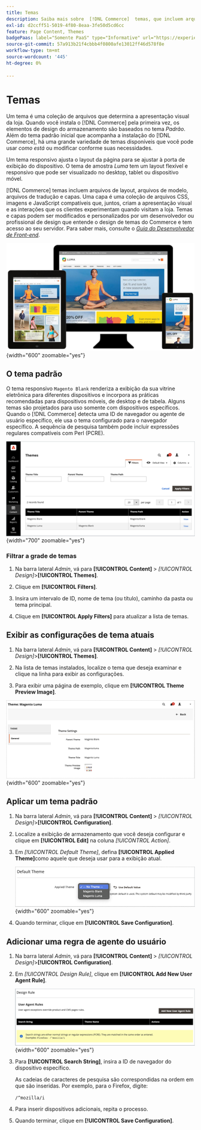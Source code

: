 ```yaml
---
title: Temas
description: Saiba mais sobre  [!DNL Commerce]  temas, que incluem arquivos de layout, arquivos de modelo, arquivos de tradução e capas que definem a aparência da sua loja.
exl-id: d2ccff51-5019-4f80-8eaa-3fe50d5cd6cc
feature: Page Content, Themes
badgePaas: label="Somente PaaS" type="Informative" url="https://experienceleague.adobe.com/pt-br/docs/commerce/user-guides/product-solutions" tooltip="Aplica-se somente a projetos do Adobe Commerce na nuvem (infraestrutura do PaaS gerenciada pela Adobe) e a projetos locais."
source-git-commit: 57a913b21f4cbbb4f0800afe13012ff46d578f8e
workflow-type: tm+mt
source-wordcount: '445'
ht-degree: 0%

---
```


# Temas

Um tema é uma coleção de arquivos que determina a apresentação visual da loja. Quando você instala o [!DNL Commerce] pela primeira vez, os elementos de design do armazenamento são baseados no tema _Padrão_. Além do tema padrão inicial que acompanha a instalação do [!DNL Commerce], há uma grande variedade de temas disponíveis que você pode usar _como está_ ou modificar conforme suas necessidades.

Um tema responsivo ajusta o layout da página para se ajustar à porta de exibição do dispositivo. O tema de amostra _Luma_ tem um layout flexível e responsivo que pode ser visualizado no desktop, tablet ou dispositivo móvel.

[!DNL Commerce] temas incluem arquivos de layout, arquivos de modelo, arquivos de tradução e capas. Uma capa é uma coleção de arquivos CSS, imagens e JavaScript compatíveis que, juntos, criam a apresentação visual e as interações que os clientes experimentam quando visitam a loja. Temas e capas podem ser modificados e personalizados por um desenvolvedor ou profissional de design que entende o design de temas do Commerce e tem acesso ao seu servidor. Para saber mais, consulte o [_Guia do Desenvolvedor de Front-end_](https://developer.adobe.com/commerce/frontend-core/guide/themes/).

![Tema Luma](./assets/design-responsive.png){width="600" zoomable="yes"}

## O tema padrão

O tema responsivo `Magento Blank` renderiza a exibição da sua vitrine eletrônica para diferentes dispositivos e incorpora as práticas recomendadas para dispositivos móveis, de desktop e de tabela. Alguns temas são projetados para uso somente com dispositivos específicos. Quando o [!DNL Commerce] detecta uma ID de navegador ou agente de usuário específico, ele usa o tema configurado para o navegador específico. A sequência de pesquisa também pode incluir expressões regulares compatíveis com Perl (PCRE).

![Temas](./assets/themes.png){width="700" zoomable="yes"}

### Filtrar a grade de temas

1. Na barra lateral _Admin_, vá para **[!UICONTROL Content]** > _[!UICONTROL Design]_>**[!UICONTROL Themes]**.

1. Clique em **[!UICONTROL Filters]**.

1. Insira um intervalo de ID, nome de tema (ou título), caminho da pasta ou tema principal.

1. Clique em **[!UICONTROL Apply Filters]** para atualizar a lista de temas.

## Exibir as configurações de tema atuais

1. Na barra lateral _Admin_, vá para **[!UICONTROL Content]** > _[!UICONTROL Design]_>**[!UICONTROL Themes]**.

1. Na lista de temas instalados, localize o tema que deseja examinar e clique na linha para exibir as configurações.

1. Para exibir uma página de exemplo, clique em **[!UICONTROL Theme Preview Image]**.

![Tema de visualização](./assets/theme-settings.png){width="600" zoomable="yes"}

## Aplicar um tema padrão

1. Na barra lateral _Admin_, vá para **[!UICONTROL Content]** > _[!UICONTROL Design]_>**[!UICONTROL Configuration]**.

1. Localize a exibição de armazenamento que você deseja configurar e clique em **[!UICONTROL Edit]** na coluna _[!UICONTROL Action]_.

1. Em _[!UICONTROL Default Theme]_, defina **[!UICONTROL Applied Theme]**&#x200B;como aquele que deseja usar para a exibição atual.

   ![Tema Aplicado](./assets/theme-default-apply.png){width="600" zoomable="yes"}

1. Quando terminar, clique em **[!UICONTROL Save Configuration]**.

## Adicionar uma regra de agente do usuário

1. Na barra lateral _Admin_, vá para **[!UICONTROL Content]** > _[!UICONTROL Design]_>**[!UICONTROL Configuration]**.

1. Em _[!UICONTROL Design Rule]_, clique em **[!UICONTROL Add New User Agent Rule]**.

   ![Regra de Design](./assets/theme-design-rule.png){width="600" zoomable="yes"}

1. Para **[!UICONTROL Search String]**, insira a ID de navegador do dispositivo específico.

   As cadeias de caracteres de pesquisa são correspondidas na ordem em que são inseridas. Por exemplo, para o Firefox, digite:

   `/^mozilla/i`

1. Para inserir dispositivos adicionais, repita o processo.

1. Quando terminar, clique em **[!UICONTROL Save Configuration]**.
